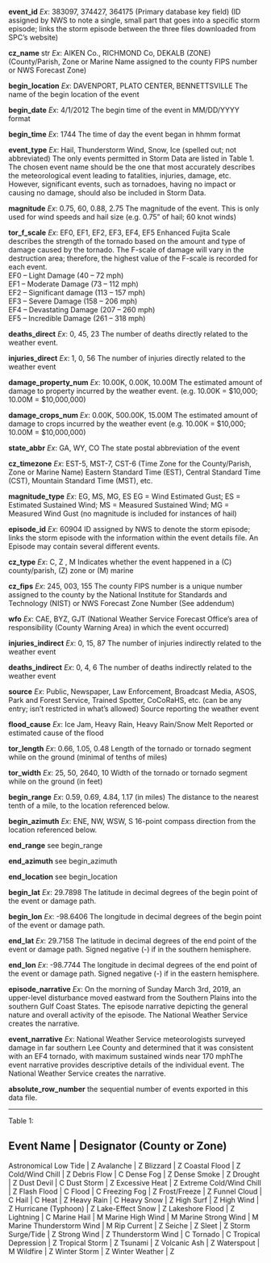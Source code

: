 **event_id** *Ex*: 383097, 374427, 364175
(Primary database key field)
(ID assigned by NWS to note a single, small part that goes into a specific storm episode; links
the storm episode between the three files downloaded from SPC’s website)

**cz_name** str *Ex*: AIKEN Co., RICHMOND Co, DEKALB (ZONE) (County/Parish, Zone or
Marine Name assigned to the county FIPS number or NWS Forecast Zone)

**begin_location** *Ex*: DAVENPORT, PLATO CENTER, BENNETTSVILLE
The name of the begin location of the event

**begin_date** *Ex*: 4/1/2012
The begin time of the event in MM/DD/YYYY format

**begin_time** *Ex*: 1744
The time of day the event began in hhmm format

**event_type** *Ex*: Hail, Thunderstorm Wind, Snow, Ice (spelled out; not abbreviated)
The only events permitted in Storm Data are listed in Table 1. The
chosen event name should be the one that most accurately describes the meteorological event
leading to fatalities, injuries, damage, etc. However, significant events, such as tornadoes,
having no impact or causing no damage, should also be included in Storm Data.

**magnitude** *Ex*: 0.75, 60, 0.88, 2.75
The magnitude of the event. This is only used for wind speeds and hail size (e.g. 0.75” of hail;
60 knot winds)

**tor_f_scale** *Ex*: EF0, EF1, EF2, EF3, EF4, EF5
Enhanced Fujita Scale describes the strength of the tornado based on the amount and type of
damage caused by the tornado. The F-scale of damage will vary in the destruction area;
therefore, the highest value of the F-scale is recorded for each event.  
EF0 – Light Damage (40 – 72 mph)  
EF1 – Moderate Damage (73 – 112 mph)  
EF2 – Significant damage (113 – 157 mph)  
EF3 – Severe Damage (158 – 206 mph)  
EF4 – Devastating Damage (207 – 260 mph)  
EF5 – Incredible Damage (261 – 318 mph)

**deaths_direct** *Ex*: 0, 45, 23
The number of deaths directly related to the weather event.

**injuries_direct** *Ex*: 1, 0, 56
The number of injuries directly related to the weather event

**damage_property_num** *Ex*: 10.00K, 0.00K, 10.00M
The estimated amount of damage to property incurred by the weather event. (e.g. 10.00K =
$10,000; 10.00M = $10,000,000)

**damage_crops_num** *Ex*: 0.00K, 500.00K, 15.00M
The estimated amount of damage to crops incurred by the weather event (e.g. 10.00K =
$10,000; 10.00M = $10,000,000)

**state_abbr** *Ex*: GA, WY, CO
The state postal abbreviation of the event

**cz_timezone** *Ex*: EST-5, MST-7, CST-6
(Time Zone for the County/Parish, Zone or Marine Name)
Eastern Standard Time (EST), Central Standard Time (CST), Mountain Standard Time (MST),
etc.

**magnitude_type** *Ex*: EG, MS, MG, ES
EG = Wind Estimated Gust; ES = Estimated Sustained Wind; MS = Measured Sustained Wind;
MG = Measured Wind Gust (no magnitude is included for instances of hail)

**episode_id** *Ex*: 60904
ID assigned by NWS to denote the storm episode; links the storm episode with the information
within the event details file. An Episode may contain several different events.

**cz_type** *Ex*: C, Z , M
Indicates whether the event happened in a (C) county/parish, (Z) zone or (M) marine

**cz_fips** *Ex*: 245, 003, 155
The county FIPS number is a unique number assigned to the county by the National Institute
for Standards and Technology (NIST) or NWS Forecast Zone Number (See addendum)

**wfo** *Ex*: CAE, BYZ, GJT (National Weather Service Forecast Office’s area of responsibility
(County Warning Area) in which the event occurred)

**injuries_indirect** *Ex*: 0, 15, 87
The number of injuries indirectly related to the weather event

**deaths_indirect** *Ex*: 0, 4, 6
The number of deaths indirectly related to the weather event

**source** *Ex*: Public, Newspaper, Law Enforcement, Broadcast Media, ASOS, Park and Forest
Service, Trained Spotter, CoCoRaHS, etc. (can be any entry; isn’t restricted in what’s
allowed)
Source reporting the weather event

**flood_cause** *Ex*: Ice Jam, Heavy Rain, Heavy Rain/Snow Melt
Reported or estimated cause of the flood

**tor_length** *Ex*: 0.66, 1.05, 0.48
Length of the tornado or tornado segment while on the ground (minimal of tenths of miles)

**tor_width** *Ex*: 25, 50, 2640, 10
Width of the tornado or tornado segment while on the ground (in feet)

**begin_range** *Ex*: 0.59, 0.69, 4.84, 1.17 (in miles)
The distance to the nearest tenth of a mile, to the location referenced below.

**begin_azimuth** *Ex*: ENE, NW, WSW, S
16-point compass direction from the location referenced below.

**end_range** see begin_range

**end_azimuth** see begin_azimuth

**end_location** see begin_location

**begin_lat** *Ex*: 29.7898
The latitude in decimal degrees of the begin point of the event or damage path.

**begin_lon** *Ex*: -98.6406
The longitude in decimal degrees of the begin point of the event or damage path.

**end_lat** *Ex*: 29.7158
The latitude in decimal degrees of the end point of the event or damage path. Signed negative (-)
if in the southern hemisphere.

**end_lon** *Ex*: -98.7744
The longitude in decimal degrees of the end point of the event or damage path. Signed negative
(-) if in the eastern hemisphere.

**episode_narrative** *Ex*: On the morning of Sunday March 3rd, 2019, an upper-level
disturbance moved eastward from the Southern Plains into the southern Gulf Coast States.
The episode narrative depicting the general nature and overall activity of the episode. The
National Weather Service creates the narrative.

**event_narrative** *Ex*: National Weather Service meteorologists surveyed damage in far
southern Lee County and determined that it was consistent with an EF4 tornado, with
maximum sustained winds near 170 mphThe event narrative provides descriptive details of the
individual event. The National Weather Service creates the narrative.

**absolute_row_number** the sequential number of events exported in this data file.

------

Table 1:

Event Name               |  Designator (County or Zone)
----------------------------------------------------
Astronomical Low Tide    |  Z
Avalanche                |  Z
Blizzard                 |  Z
Coastal Flood            |  Z
Cold/Wind Chill          |  Z
Debris Flow              |  C
Dense Fog                |  Z
Dense Smoke              |  Z
Drought                  |  Z
Dust Devil               |  C
Dust Storm               |  Z
Excessive Heat           |  Z
Extreme Cold/Wind Chill  |  Z
Flash Flood              |  C
Flood                    |  C
Freezing Fog             |  Z
Frost/Freeze             |  Z
Funnel Cloud             |  C
Hail                     |  C
Heat                     |  Z
Heavy Rain               |  C
Heavy Snow               |  Z
High Surf                |  Z
High Wind                |  Z
Hurricane (Typhoon)      |  Z
Lake-Effect Snow         |  Z
Lakeshore Flood          |  Z
Lightning                |  C
Marine Hail              |  M
Marine High Wind         |  M
Marine Strong Wind       |  M
Marine Thunderstorm Wind |  M
Rip Current              |  Z
Seiche                   |  Z
Sleet                    |  Z
Storm Surge/Tide         |  Z
Strong Wind              |  Z
Thunderstorm Wind        |  C
Tornado                  |  C
Tropical Depression      |  Z
Tropical Storm           |  Z
Tsunami                  |  Z
Volcanic Ash             |  Z
Waterspout               |  M
Wildfire                 |  Z
Winter Storm             |  Z
Winter Weather           |  Z

